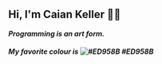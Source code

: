 ## Hi, I'm Caian Keller 🙋‍♂️

___Programming is an art form.___

##### My favorite colour is ![#ED958B](https://placehold.co/15x15/ED958B/ED958B.png) ___#ED958B___
